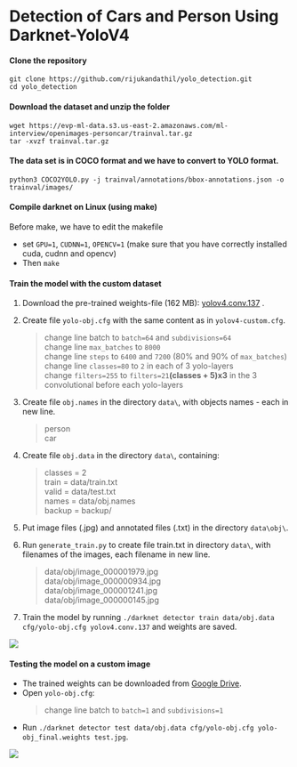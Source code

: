 # Detection of Cars and Person Using Darknet-YoloV4

#### Clone the repository
```
git clone https://github.com/rijukandathil/yolo_detection.git
cd yolo_detection
```
#### Download the dataset and unzip the folder

```
wget https://evp-ml-data.s3.us-east-2.amazonaws.com/ml-interview/openimages-personcar/trainval.tar.gz
tar -xvzf trainval.tar.gz

```
#### The data set is in COCO format and we have to convert to YOLO format.
```
python3 COCO2YOLO.py -j trainval/annotations/bbox-annotations.json -o trainval/images/
```
#### Compile darknet on Linux (using make)
 Before make, we have to edit the makefile
*  set `GPU=1`, `CUDNN=1`, `OPENCV=1` (make sure that you have correctly installed cuda, cudnn and opencv)
* Then `make` 

#### Train the model with the custom dataset
1. Download the pre-trained weights-file (162 MB): [yolov4.conv.137](https://github.com/AlexeyAB/darknet/releases/download/darknet_yolo_v3_optimal/yolov4.conv.137) .
2. Create file `yolo-obj.cfg` with the same content as in `yolov4-custom.cfg`.
   > change line batch to `batch=64` and `subdivisions=64` \
   > change line `max_batches` to `8000`\
   > change line `steps` to `6400` and `7200` (80% and 90% of `max_batches`) \
   > change line `classes=80` to `2` in each of 3 yolo-layers \
   > change `filters=255` to `filters=21`**(classes + 5)x3** in the 3 convolutional before each yolo-layers

3. Create file `obj.names` in the directory `data\`, with objects names - each in new line.
   >   person \
   >   car

4. Create file `obj.data` in the directory `data\`, containing:
   > classes = 2 \
   > train  = data/train.txt \
   > valid  = data/test.txt \
   > names = data/obj.names \
   > backup = backup/

5. Put image files (.jpg) and annotated files (.txt) in the directory `data\obj\`.
6. Run `generate_train.py` to create file train.txt in directory `data\`, with filenames of the images, each filename in new line.

   > data/obj/image_000001979.jpg \
   > data/obj/image_000000934.jpg \
   > data/obj/image_000001241.jpg \
   > data/obj/image_000000145.jpg

7. Train the model by running `./darknet detector train data/obj.data cfg/yolo-obj.cfg yolov4.conv.137` and weights are saved.


![](https://i.imgur.com/7Drj1BJ.png)

#### Testing the model on a custom image
* The trained weights can be downloaded from [Google Drive](https://drive.google.com/file/d/10P616BtblhM_jLz0h-gc0LSrbcYyObF0/view?usp=sharing).
* Open `yolo-obj.cfg`:
  > change line batch to `batch=1` and `subdivisions=1`
* Run `./darknet detector test data/obj.data cfg/yolo-obj.cfg yolo-obj_final.weights test.jpg`.

![](https://i.imgur.com/sdXoqP8.jpg)

